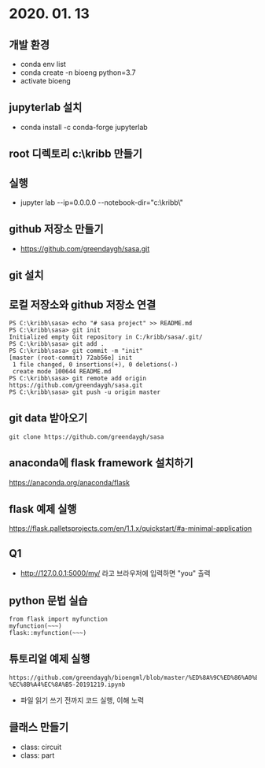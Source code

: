 # 2020. 01. 13

## 개발 환경 
- conda env list 
- conda create -n bioeng python=3.7
- activate bioeng 

## jupyterlab 설치 
- conda install -c conda-forge jupyterlab

## root 디렉토리 c:\kribb 만들기 

## 실행 
- jupyter lab --ip=0.0.0.0 --notebook-dir="c:\\kribb\\"

## github 저장소 만들기 
- https://github.com/greendaygh/sasa.git

## git 설치

## 로컬 저장소와 github 저장소 연결
```
PS C:\kribb\sasa> echo "# sasa project" >> README.md
PS C:\kribb\sasa> git init
Initialized empty Git repository in C:/kribb/sasa/.git/
PS C:\kribb\sasa> git add .
PS C:\kribb\sasa> git commit -m "init"
[master (root-commit) 72ab56e] init
 1 file changed, 0 insertions(+), 0 deletions(-)
 create mode 100644 README.md
PS C:\kribb\sasa> git remote add origin https://github.com/greendaygh/sasa.git
PS C:\kribb\sasa> git push -u origin master
```

## git data 받아오기
```
git clone https://github.com/greendaygh/sasa
```

## anaconda에 flask framework 설치하기 
https://anaconda.org/anaconda/flask


## flask 예제 실행
https://flask.palletsprojects.com/en/1.1.x/quickstart/#a-minimal-application


## Q1
- http://127.0.0.1:5000/my/ 라고 브라우저에 입력하면 "you" 출력

## python 문법 실습
```
from flask import myfunction 
myfunction(~~~)
flask::myfunction(~~~)
```


##  튜토리얼 예제 실행
```
https://github.com/greendaygh/bioengml/blob/master/%ED%8A%9C%ED%86%A0%EB%A6%AC%EC%96%BC1-%EC%8B%A4%EC%8A%B5-20191219.ipynb
```
- 파일 읽기 쓰기 전까지 코드 실행, 이해 노력


## 클래스 만들기

- class: circuit 
- class: part




